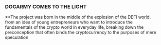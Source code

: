 ### DOGARMY COMES TO THE LIGHT 

**The project was born in the middle of the 
explosion of the DEFI world, from an idea of young 
entrepreneurs who want to introduce the 
fundamentals of the crypto world in everyday life, 
breaking down the preconception that often binds 
the cryptocurrency to the purposes of mere 
speculation
